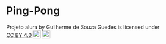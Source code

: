 # Ping-Pong

<p xmlns:cc="http://creativecommons.org/ns#" xmlns:dct="http://purl.org/dc/terms/"><span property="dct:title">Projeto alura</span> by <span property="cc:attributionName">Guilherme de Souza Guedes</span> is licensed under <a href="https://creativecommons.org/licenses/by/4.0/?ref=chooser-v1" target="_blank" rel="license noopener noreferrer" style="display:inline-block;">CC BY 4.0<img style="height:22px!important;margin-left:3px;vertical-align:text-bottom;" src="https://mirrors.creativecommons.org/presskit/icons/cc.svg?ref=chooser-v1" alt=""><img style="height:22px!important;margin-left:3px;vertical-align:text-bottom;" src="https://mirrors.creativecommons.org/presskit/icons/by.svg?ref=chooser-v1" alt=""></a></p>
